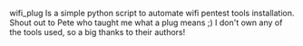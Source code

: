 wifi_plug Is a simple python script to automate wifi pentest tools installation.
Shout out to Pete who taught me what a plug means ;)
I don't own any of the tools used, so a big thanks to their authors!
